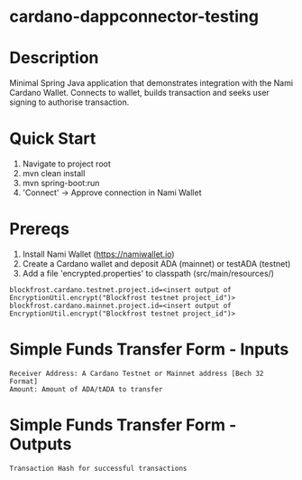 # cardano-dappconnector-testing

# Description
Minimal Spring Java application that demonstrates integration with the Nami Cardano Wallet. Connects to wallet, builds transaction and seeks user signing to authorise transaction.

# Quick Start
1. Navigate to project root
2. mvn clean install
3. mvn spring-boot:run
4. 'Connect' -> Approve connection in Nami Wallet

# Prereqs
1. Install Nami Wallet (https://namiwallet.io)
2. Create a Cardano wallet and deposit ADA (mainnet) or testADA (testnet)
3. Add a file 'encrypted.properties' to classpath (src/main/resources/)
```
blockfrost.cardano.testnet.project.id=<insert output of EncryptionUtil.encrypt("Blockfrost testnet project_id")>
blockfrost.cardano.mainnet.project.id=<insert output of EncryptionUtil.encrypt("Blockfrost testnet project_id")>
```

# Simple Funds Transfer Form - Inputs
```
Receiver Address: A Cardano Testnet or Mainnet address [Bech 32 Format]
Amount: Amount of ADA/tADA to transfer
```

# Simple Funds Transfer Form - Outputs
```
Transaction Hash for successful transactions
```

